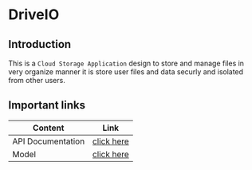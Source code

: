 # DriveIO 

## Introduction

This is a ``Cloud Storage Application`` design to store and manage files in very organize manner it is store user files and data securly and isolated from other users.
 
## Important links

| Content            | Link                                                                        |
| -------------------| ----------------------------------------------------------------------------|
| API Documentation  | [click here](https://github.com/SubhamKumar101201/Drive.IO)    |
| Model              | [click here ](https://app.eraser.io/workspace/GWwReFsJ6PmpvZYhUIGg)         |